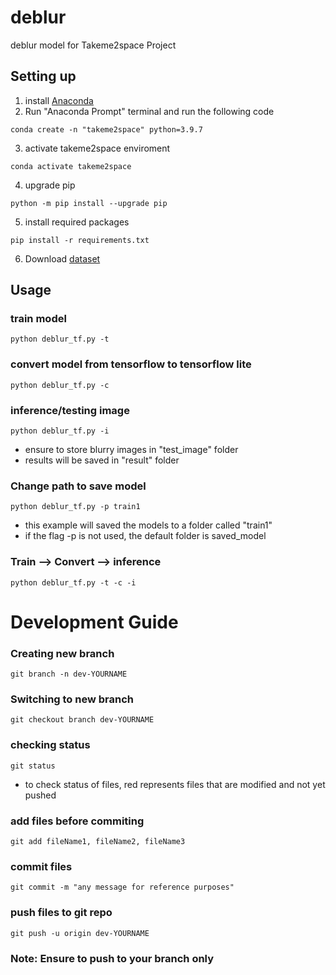 # deblur
deblur model for Takeme2space Project

## Setting up
1. install [Anaconda](https://www.anaconda.com/download/success)
2. Run "Anaconda Prompt" terminal and run the following code
```
conda create -n "takeme2space" python=3.9.7
``` 
3. activate takeme2space enviroment
```
conda activate takeme2space
```
4. upgrade pip
```
python -m pip install --upgrade pip
```
5. install required packages
```
pip install -r requirements.txt
```
6. Download [dataset](https://sotonac-my.sharepoint.com/:u:/g/personal/fsm1d23_soton_ac_uk/EebAPMYDCwhJkJ68o4sOkZsB4SBphhcKtKhxaldugsDlnA?e=OiFmP0)


## Usage
### train model
```
python deblur_tf.py -t
```

### convert model from tensorflow to tensorflow lite
```
python deblur_tf.py -c
```

### inference/testing image
```
python deblur_tf.py -i
```
   * ensure to store blurry images in "test_image" folder
   * results will be saved in "result" folder

### Change path to save model
```
python deblur_tf.py -p train1
```
   * this example will saved the models to a folder called "train1"
   * if the flag -p is not used, the default folder is saved_model

### Train --> Convert --> inference
```
python deblur_tf.py -t -c -i
```

# Development Guide

### Creating new branch
```
git branch -n dev-YOURNAME
```

### Switching to new branch
```
git checkout branch dev-YOURNAME
```

### checking status
```
git status
```
- to check status of files, red represents files that are modified and not yet pushed

### add files before commiting
```
git add fileName1, fileName2, fileName3
```

### commit files
```
git commit -m "any message for reference purposes"
```

### push files to git repo
```
git push -u origin dev-YOURNAME
```
### Note: Ensure to push to your branch only
